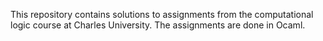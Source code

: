 This repository contains solutions to assignments from the computational logic course at Charles University. The assignments are done in Ocaml.
